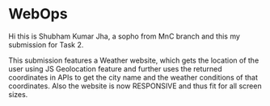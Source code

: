 # WebOps

Hi this is Shubham Kumar Jha, a sopho from MnC branch and this my submission for Task 2.

This submission features a Weather website, which gets the location of the user using JS Geolocation feature and further uses the returned coordinates
in APIs to get the city name and the weather conditions of that coordinates.
Also the website is now RESPONSIVE and thus fit for all screen sizes.
